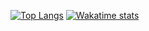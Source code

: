 [![Top Langs](https://github-readme-stats.vercel.app/api/top-langs/?username=traderbagel&show_icons=true&layout=compact&theme=vue&line_height=21)](https://github.com/anuraghazra/github-readme-stats)
[![Wakatime stats](https://github-readme-stats.vercel.app/api/wakatime?username=traderbagel&show_icons=true&line_height=21&theme=vue)](https://github.com/anuraghazra/github-readme-stats)
